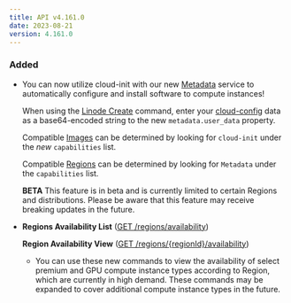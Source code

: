 ```yaml
---
title: API v4.161.0
date: 2023-08-21
version: 4.161.0
---
```


### Added

* You can now utilize cloud-init with our new [Metadata](/docs/products/compute/compute-instances/guides/metadata/) service to automatically configure and install software to compute instances!

  When using the [Linode Create](/docs/api/linode-instances/#linode-create) command, enter your [cloud-config](/docs/products/compute/compute-instances/guides/metadata-cloud-config/) data as a base64-encoded string to the new `metadata.user_data` property.

  Compatible [Images](/docs/api/images/#images-list) can be determined by looking for `cloud-init` under the _new_ `capabilities` list.

  Compatible [Regions](/docs/api/regions/#regions-list) can be determined by looking for `Metadata` under the `capabilities` list.

  **BETA** This feature is in beta and is currently limited to certain Regions and distributions. Please be aware that this feature may receive breaking updates in the future.

* **Regions Availability List** ([GET /regions/availability](/docs/api/regions/#regions-availability-list))

  **Region Availability View** ([GET /regions/{regionId}/availability](/docs/api/regions/#region-availability-view))
  * You can use these new commands to view the availability of select premium and GPU compute instance types according to Region, which are currently in high demand. These commands may be expanded to cover additional compute instance types in the future.
